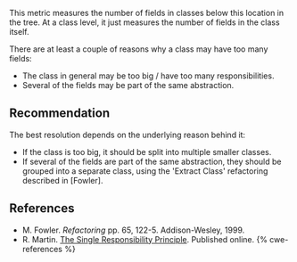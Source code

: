 This metric measures the number of fields in classes below this location in the tree. At a class level, it just measures the number of fields in the class itself.

There are at least a couple of reasons why a class may have too many fields:

* The class in general may be too big / have too many responsibilities.
* Several of the fields may be part of the same abstraction.

## Recommendation
The best resolution depends on the underlying reason behind it:

* If the class is too big, it should be split into multiple smaller classes.
* If several of the fields are part of the same abstraction, they should be grouped into a separate class, using the 'Extract Class' refactoring described in \[Fowler\].

## References
* M. Fowler. *Refactoring* pp. 65, 122-5. Addison-Wesley, 1999.
* R. Martin. [The Single Responsibility Principle](https://drive.google.com/file/d/0ByOwmqah_nuGNHEtcU5OekdDMkk/view). Published online.
{% cwe-references %}
